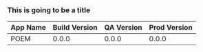 ### This is going to be a title 

App Name | Build Version | QA Version | Prod Version
------ | ------ | ------ | ------ |
POEM   |0.0.0 | 0.0.0 | 0.0.0
